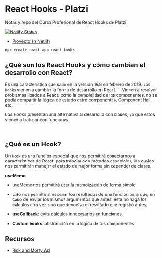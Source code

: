 

# React Hooks - Platzi
Notas y repo del Curso Profesional de React Hooks de Platzi

[![Netlify Status](https://api.netlify.com/api/v1/badges/ca9d0728-31d8-4d54-8a31-a1de4c391615/deploy-status)](https://app.netlify.com/sites/proreacthooks-hectormoreira/deploys)
- [Proyecto en Netlify](https://proreacthooks-hectormoreira.netlify.app/)

```sh
npx create-react-app react-hooks
```

## ¿Qué son los React Hooks y cómo cambian el desarrollo con React?
Es una característica que salió en la versión 16.8 en febrero de 2019.
Los `Hooks` vienen a cambiar la forma de desarrollo en React.
⠀
Vienen a resolver problemas ligados a React, como la complejidad de los componentes, no se podía compartir la lógica de estado entre componentes, Component Hell, etc.

Los Hooks presentan una alternativa al desarrollo con clases, ya que estos vienen a trabajar con funciones.

⠀
## ¿Qué es un Hook?
Un `Hook` es una función especial que nos permitirá conectarnos a características de React, para trabajar con métodos especiales, los cuales nos permitirán manejar el estado de mejor forma sin depender de clases.

**useMemo**
- useMemo nos permitirá usar la memoización de forma simple
- Esto nos permite almacenar los resultados de una función para que, en caso de enviar los mismos argumentos que antes, ésta no haga los cálculos otra vez sino que devuelva el resultado que registró antes.

- **useCallback**: evita cálculos innecesarios en funciones
- **Custom hooks**: abstracción en la lógica de tus componentes





## Recursos
- [Rick and Morty Api](https://rickandmortyapi.com/)